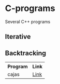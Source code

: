 # C-programs
Several C++ programs

<h2> Iterative </h2>

<h2> Backtracking </h2>
<table>
  <tr>
    <th>Program</th>
    <th>Link</th>
  </tr>
  <tr>
    <td>cajas</td>
    <td><a href=https://github.com/javVM/C-programs/blob/ae8132c3c9609ce31491327ef90a0bb41de9d967/backtracking/cajas.cpp>Link</a></td>
  </tr>
</table>
